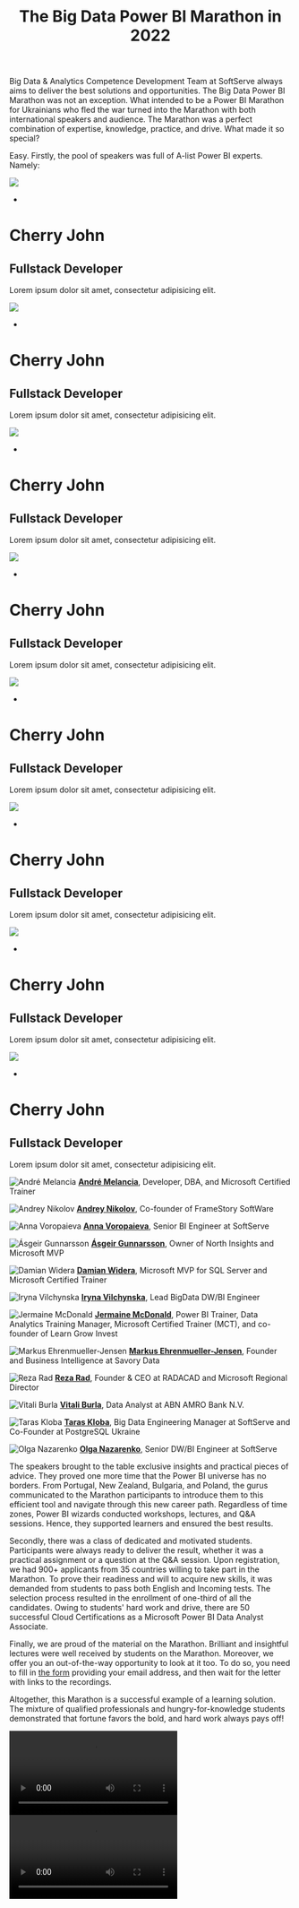 ﻿---
layout: post
title: The Big Data Power BI Marathon in 2022
---

Big Data & Analytics Competence Development Team at SoftServe always
aims to deliver the best solutions and opportunities. The Big Data Power
BI Marathon was not an exception. What intended to be a Power BI
Marathon for Ukrainians who fled the war turned into the Marathon with
both international speakers and audience. The Marathon was a perfect
combination of expertise, knowledge, practice, and drive. What made it
so special?


Easy. Firstly, the pool of speakers was full of A-list Power BI experts.
Namely:
    
<div class="row pt-md">
    <div class="col-lg-4 col-md-4 col-sm-4 col-xs-4 profile">
        <div class="img-box">
        <img src="/imgs/the-big-data-power-bi-marathon/image6.png" class="img-responsive">
        <ul class="text-center">
            <a href="#"><li><i class="fa fa-linkedin"></i></li></a>
        </ul>
        </div>
        <h1>Cherry John</h1>
        <h2>Fullstack Developer</h2>
        <p>Lorem ipsum dolor sit amet, consectetur adipisicing elit.</p>
    </div>
    <div class="col-lg-4 col-md-4 col-sm-4 col-xs-4 profile">
        <div class="img-box">
        <img src="/imgs/the-big-data-power-bi-marathon/image6.png" class="img-responsive">
        <ul class="text-center">
            <a href="#"><li><i class="fa fa-linkedin"></i></li></a>
        </ul>
        </div>
        <h1>Cherry John</h1>
        <h2>Fullstack Developer</h2>
        <p>Lorem ipsum dolor sit amet, consectetur adipisicing elit.</p>
    </div>
    <div class="col-lg-4 col-md-4 col-sm-4 col-xs-4 profile">
        <div class="img-box">
        <img src="/imgs/the-big-data-power-bi-marathon/image6.png" class="img-responsive">
        <ul class="text-center">
            <a href="#"><li><i class="fa fa-linkedin"></i></li></a>
        </ul>
        </div>
        <h1>Cherry John</h1>
        <h2>Fullstack Developer</h2>
        <p>Lorem ipsum dolor sit amet, consectetur adipisicing elit.</p>
    </div>
    <div class="col-lg-4 col-md-4 col-sm-4 col-xs-4 profile">
        <div class="img-box">
        <img src="/imgs/the-big-data-power-bi-marathon/image6.png" class="img-responsive">
        <ul class="text-center">
            <a href="#"><li><i class="fa fa-linkedin"></i></li></a>
        </ul>
        </div>
        <h1>Cherry John</h1>
        <h2>Fullstack Developer</h2>
        <p>Lorem ipsum dolor sit amet, consectetur adipisicing elit.</p>
    </div>
    <div class="col-lg-4 col-md-4 col-sm-4 col-xs-4 profile">
        <div class="img-box">
        <img src="/imgs/the-big-data-power-bi-marathon/image6.png" class="img-responsive">
        <ul class="text-center">
            <a href="#"><li><i class="fa fa-linkedin"></i></li></a>
        </ul>
        </div>
        <h1>Cherry John</h1>
        <h2>Fullstack Developer</h2>
        <p>Lorem ipsum dolor sit amet, consectetur adipisicing elit.</p>
    </div>
    <div class="col-lg-4 col-md-4 col-sm-4 col-xs-4 profile">
        <div class="img-box">
        <img src="/imgs/the-big-data-power-bi-marathon/image6.png" class="img-responsive">
        <ul class="text-center">
            <a href="#"><li><i class="fa fa-linkedin"></i></li></a>
        </ul>
        </div>
        <h1>Cherry John</h1>
        <h2>Fullstack Developer</h2>
        <p>Lorem ipsum dolor sit amet, consectetur adipisicing elit.</p>
    </div>
    <div class="col-lg-4 col-md-4 col-sm-4 col-xs-4 profile">
        <div class="img-box">
        <img src="/imgs/the-big-data-power-bi-marathon/image6.png" class="img-responsive">
        <ul class="text-center">
            <a href="#"><li><i class="fa fa-linkedin"></i></li></a>
        </ul>
        </div>
        <h1>Cherry John</h1>
        <h2>Fullstack Developer</h2>
        <p>Lorem ipsum dolor sit amet, consectetur adipisicing elit.</p>
    </div>
    <div class="col-lg-4 col-md-4 col-sm-4 col-xs-4 profile">
        <div class="img-box">
        <img src="/imgs/the-big-data-power-bi-marathon/image6.png" class="img-responsive">
        <ul class="text-center">
            <a href="#"><li><i class="fa fa-linkedin"></i></li></a>
        </ul>
        </div>
        <h1>Cherry John</h1>
        <h2>Fullstack Developer</h2>
        <p>Lorem ipsum dolor sit amet, consectetur adipisicing elit.</p>
    </div>
</div> 
  

   ![André Melancia](/imgs/the-big-data-power-bi-marathon/image1.png)       [**André Melancia**](https://www.linkedin.com/in/andremelancia/), Developer, DBA, and Microsoft Certified Trainer
  
  ![Andrey Nikolov](/imgs/the-big-data-power-bi-marathon/image2.png)             [**Andrey Nikolov**](https://www.facebook.com/andrew.nikoloff), Co-founder of FrameStory SoftWare
  
  ![Anna Voropaieva](/imgs/the-big-data-power-bi-marathon/image3.png)	  [**Anna Voropaieva**](https://www.linkedin.com/in/anna-voropaieva-a588b63/), Senior BI Engineer at SoftServe
  
  ![Ásgeir Gunnarsson](/imgs/the-big-data-power-bi-marathon/image4.png)                        [**Ásgeir Gunnarsson**](https://www.linkedin.com/in/asgeirgun/), Owner of North Insights and Microsoft MVP
  
  ![Damian Widera](/imgs/the-big-data-power-bi-marathon/image5.png)                   [**Damian Widera**](https://www.linkedin.com/in/damian-widera-0b56284/), Microsoft MVP for SQL Server and Microsoft Certified Trainer
  
  ![Iryna Vilchynska](/imgs/the-big-data-power-bi-marathon/image6.png)              [**Iryna Vilchynska**](https://www.linkedin.com/in/iryna-v-67a353120/), Lead BigData DW/BI Engineer
  
  ![Jermaine McDonald](/imgs/the-big-data-power-bi-marathon/image7.png)                                        [**Jermaine McDonald**](https://www.linkedin.com/in/jermainehmcdonald/), Power BI Trainer, Data Analytics Training Manager, Microsoft Certified Trainer (MCT), and co-founder of Learn Grow Invest
  
  ![Markus Ehrenmueller-Jensen](/imgs/the-big-data-power-bi-marathon/image8.png)               [**Markus Ehrenmueller-Jensen**](https://www.linkedin.com/in/markus-ehrenmueller/), Founder and Business Intelligence at Savory Data
  
  ![Reza Rad](/imgs/the-big-data-power-bi-marathon/image9.png)                     [**Reza Rad**](https://www.linkedin.com/in/rezarad/?originalSubdomain=nz), Founder & CEO at RADACAD and Microsoft Regional Director
  
  ![Vitali Burla](/imgs/the-big-data-power-bi-marathon/image10.png)                    [**Vitali Burla**](https://www.linkedin.com/in/vitaliburla/), Data Analyst at ABN AMRO Bank N.V.
  
  ![Taras Kloba](/imgs/the-big-data-power-bi-marathon/image11.png)                          [**Taras Kloba**](https://www.linkedin.com/in/kloba/), Big Data Engineering Manager at SoftServe and Co-Founder at PostgreSQL Ukraine
  
  ![Olga Nazarenko](/imgs/the-big-data-power-bi-marathon/image12.png)                                             [**Olga Nazarenko**](https://www.linkedin.com/in/otipita/), Senior DW/BI Engineer at SoftServe

The speakers brought to the table exclusive insights and practical
pieces of advice. They proved one more time that the Power BI universe
has no borders. From Portugal, New Zealand, Bulgaria, and Poland, the
gurus communicated to the Marathon participants to introduce them to
this efficient tool and navigate through this new career path.
Regardless of time zones, Power BI wizards conducted workshops,
lectures, and Q&A sessions. Hence, they supported learners and ensured
the best results.

Secondly, there was a class of dedicated and motivated students.
Participants were always ready to deliver the result, whether it was a
practical assignment or a question at the Q&A session. Upon
registration, we had 900+ applicants from 35 countries willing to take
part in the Marathon. To prove their readiness and will to acquire new
skills, it was demanded from students to pass both English and Incoming
tests. The selection process resulted in the enrollment of one-third of
all the candidates. Owing to students\' hard work and drive, there are
50 successful Cloud Certifications as a Microsoft Power BI Data Analyst
Associate.

Finally, we are proud of the material on the Marathon. Brilliant and
insightful lectures were well received by students on the Marathon.
Moreover, we offer you an out-of-the-way opportunity to look at it too.
To do so, you need to fill in [the
form](https://share.hsforms.com/19KhpVAfdRb6oc1gfWzoewg3ir33) providing
your email address, and then wait for the letter with links to the
recordings.

Altogether, this Marathon is a successful example of a learning
solution. The mixture of qualified professionals and
hungry-for-knowledge students demonstrated that fortune favors the bold,
and hard work always pays off!

<div class="wrapper">
  <video class="videoInsert" controls>
  <source src="https://user-images.githubusercontent.com/45521694/190268827-b86273b2-2dc1-420a-8cf1-4a94b5a9d66a.mp4" type="video/mp4">
  Your browser does not support the video tag.
 </video>
</div>
<div class="wrapper">
  <video class="videoInsert" controls>
  <source src="https://user-images.githubusercontent.com/45521694/190274064-ab1c3f89-c36e-4a5a-b378-8f5287adc940.mp4" type="video/mp4">
  Your browser does not support the video tag.
 </video>
</div>
